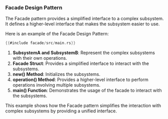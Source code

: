 ### Facade Design Pattern

The Facade pattern provides a simplified interface to a complex subsystem. It defines a higher-level interface that makes the subsystem easier to use.

Here is an example of the Facade Design Pattern:

```rust
{{#include facade/src/main.rs}}
```

1. **SubsystemA and SubsystemB**: Represent the complex subsystems with their own operations.
2. **Facade Struct**: Provides a simplified interface to interact with the subsystems.
3. **new() Method**: Initializes the subsystems.
4. **operation() Method**: Provides a higher-level interface to perform operations involving multiple subsystems.
5. **main() Function**: Demonstrates the usage of the facade to interact with the subsystems.

This example shows how the Facade pattern simplifies the interaction with complex subsystems by providing a unified interface.